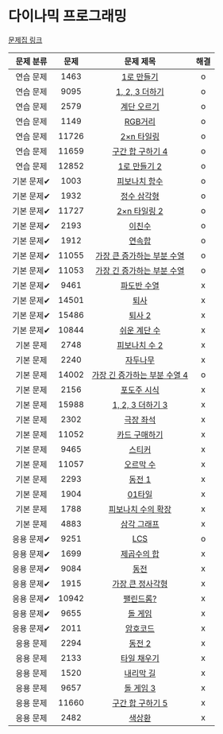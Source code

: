 # 다이나믹 프로그래밍

[문제집 링크](https://www.acmicpc.net/workbook/view/7319)

| 문제 분류 | 문제 | 문제 제목 | 해결 |
| :--: | :--: | :--: | :--: |
| 연습 문제 | 1463 | [1로 만들기](https://www.acmicpc.net/problem/1463) | o |
| 연습 문제 | 9095 | [1, 2, 3 더하기](https://www.acmicpc.net/problem/9095) | o |
| 연습 문제 | 2579 | [계단 오르기](https://www.acmicpc.net/problem/2579) | o |
| 연습 문제 | 1149 | [RGB거리](https://www.acmicpc.net/problem/1149) | o |
| 연습 문제 | 11726 | [2×n 타일링](https://www.acmicpc.net/problem/11726) | o |
| 연습 문제 | 11659 | [구간 합 구하기 4](https://www.acmicpc.net/problem/11659) | o |
| 연습 문제 | 12852 | [1로 만들기 2](https://www.acmicpc.net/problem/12852) | o |
| 기본 문제✔ | 1003 | [피보나치 함수](https://www.acmicpc.net/problem/1003) | o |
| 기본 문제✔ | 1932 | [정수 삼각형](https://www.acmicpc.net/problem/1932) | o |
| 기본 문제✔ | 11727 | [2×n 타일링 2](https://www.acmicpc.net/problem/11727) | o |
| 기본 문제✔ | 2193 | [이친수](https://www.acmicpc.net/problem/2193) | o |
| 기본 문제✔ | 1912 | [연속합](https://www.acmicpc.net/problem/1912) | o |
| 기본 문제✔ | 11055 | [가장 큰 증가하는 부분 수열](https://www.acmicpc.net/problem/11055) | o |
| 기본 문제✔ | 11053 | [가장 긴 증가하는 부분 수열](https://www.acmicpc.net/problem/11053) | o |
| 기본 문제✔ | 9461 | [파도반 수열](https://www.acmicpc.net/problem/9461) | x |
| 기본 문제✔ | 14501 | [퇴사](https://www.acmicpc.net/problem/14501) | x |
| 기본 문제✔ | 15486 | [퇴사 2](https://www.acmicpc.net/problem/15486) | x |
| 기본 문제✔ | 10844 | [쉬운 계단 수](https://www.acmicpc.net/problem/10844) | x |
| 기본 문제 | 2748 | [피보나치 수 2](https://www.acmicpc.net/problem/2748) | x |
| 기본 문제 | 2240 | [자두나무](https://www.acmicpc.net/problem/2240) | x |
| 기본 문제 | 14002 | [가장 긴 증가하는 부분 수열 4](https://www.acmicpc.net/problem/14002) | o |
| 기본 문제 | 2156 | [포도주 시식](https://www.acmicpc.net/problem/2156) | x |
| 기본 문제 | 15988 | [1, 2, 3 더하기 3](https://www.acmicpc.net/problem/15988) | x |
| 기본 문제 | 2302 | [극장 좌석](https://www.acmicpc.net/problem/2302) | x |
| 기본 문제 | 11052 | [카드 구매하기](https://www.acmicpc.net/problem/11052) | x |
| 기본 문제 | 9465 | [스티커](https://www.acmicpc.net/problem/9465) | x |
| 기본 문제 | 11057 | [오르막 수](https://www.acmicpc.net/problem/11057) | x |
| 기본 문제 | 2293 | [동전 1](https://www.acmicpc.net/problem/2293) | x |
| 기본 문제 | 1904 | [01타일](https://www.acmicpc.net/problem/1904) | x |
| 기본 문제 | 1788 | [피보나치 수의 확장](https://www.acmicpc.net/problem/1788) | x |
| 기본 문제 | 4883 | [삼각 그래프](https://www.acmicpc.net/problem/4883) | x |
| 응용 문제✔ | 9251 | [LCS](https://www.acmicpc.net/problem/9251) | o |
| 응용 문제✔ | 1699 | [제곱수의 합](https://www.acmicpc.net/problem/1699) | x |
| 응용 문제✔ | 9084 | [동전](https://www.acmicpc.net/problem/9084) | x |
| 응용 문제✔ | 1915 | [가장 큰 정사각형](https://www.acmicpc.net/problem/1915) | x |
| 응용 문제✔ | 10942 | [팰린드롬?](https://www.acmicpc.net/problem/10942) | x |
| 응용 문제✔ | 9655 | [돌 게임](https://www.acmicpc.net/problem/9655) | x |
| 응용 문제✔ | 2011 | [암호코드](https://www.acmicpc.net/problem/2011) | x |
| 응용 문제 | 2294 | [동전 2](https://www.acmicpc.net/problem/2294) | x |
| 응용 문제 | 2133 | [타일 채우기](https://www.acmicpc.net/problem/2133) | x |
| 응용 문제 | 1520 | [내리막 길](https://www.acmicpc.net/problem/1520) | x |
| 응용 문제 | 9657 | [돌 게임 3](https://www.acmicpc.net/problem/9657) | x |
| 응용 문제 | 11660 | [구간 합 구하기 5](https://www.acmicpc.net/problem/11660) | x |
| 응용 문제 | 2482 | [색상환](https://www.acmicpc.net/problem/2482) | x |
